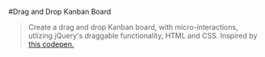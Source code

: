 #Drag and Drop Kanban Board
> Create a drag and drop Kanban board, with micro-interactions, utlizing jQuery's draggable functionality, HTML and CSS. Inspired by [this codepen.](https://codepen.io/ettrics/pen/QbPEeg)

